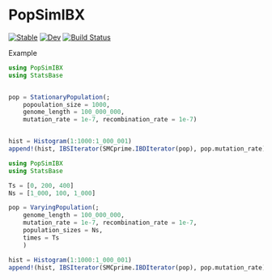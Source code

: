 # PopSimIBX

[![Stable](https://img.shields.io/badge/docs-stable-blue.svg)](https://ArndtLab.github.io/PopSimIBX.jl/stable/)
[![Dev](https://img.shields.io/badge/docs-dev-blue.svg)](https://ArndtLab.github.io/PopSimIBX.jl/dev/)
[![Build Status](https://github.com/ArndtLab/PopSimIBX.jl/actions/workflows/CI.yml/badge.svg?branch=main)](https://github.com/ArndtLab/PopSimIBX.jl/actions/workflows/CI.yml?query=branch%3Amain)


Example

```julia
using PopSimIBX
using StatsBase


pop = StationaryPopulation(;
    popoulation_size = 1000,
    genome_length = 100_000_000, 
    mutation_rate = 1e-7, recombination_rate = 1e-7)


hist = Histogram(1:1000:1_000_001)
append!(hist, IBSIterator(SMCprime.IBDIterator(pop), pop.mutation_rate))
```




```julia
using PopSimIBX
using StatsBase

Ts = [0, 200, 400]
Ns = [1_000, 100, 1_000]

pop = VaryingPopulation(;
    genome_length = 100_000_000, 
    mutation_rate = 1e-7, recombination_rate = 1e-7,
    population_sizes = Ns,
    times = Ts
    )

hist = Histogram(1:1000:1_000_001)
append!(hist, IBSIterator(SMCprime.IBDIterator(pop), pop.mutation_rate))
```